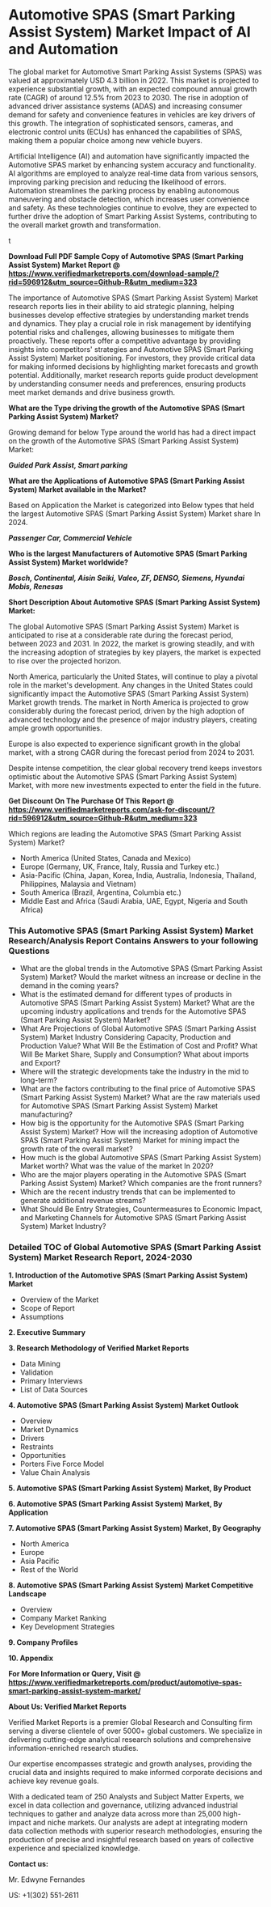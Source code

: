 <meta name="title" content="Global  Automotive SPAS (Smart Parking Assist System) Market Impact of AI and Automation"><meta name="description" content="  The global market for Automotive Smart Parking Assist Systems (SPAS) was valued at approximately USD 4.3 billion in 2022. This market is projected to experience subs"><meta name="title" content=" Automotive SPAS (Smart Parking Assist System) Market Size, Share, Scope, Trends, Growth, Opportunities, Analysis, Forecast"> <h1>Automotive SPAS (Smart Parking Assist System) Market Impact of AI and Automation</h1> <p>The global market for Automotive Smart Parking Assist Systems (SPAS) was valued at approximately USD 4.3 billion in 2022. This market is projected to experience substantial growth, with an expected compound annual growth rate (CAGR) of around 12.5% from 2023 to 2030. The rise in adoption of advanced driver assistance systems (ADAS) and increasing consumer demand for safety and convenience features in vehicles are key drivers of this growth. The integration of sophisticated sensors, cameras, and electronic control units (ECUs) has enhanced the capabilities of SPAS, making them a popular choice among new vehicle buyers.</p> <p>Artificial Intelligence (AI) and automation have significantly impacted the Automotive SPAS market by enhancing system accuracy and functionality. AI algorithms are employed to analyze real-time data from various sensors, improving parking precision and reducing the likelihood of errors. Automation streamlines the parking process by enabling autonomous maneuvering and obstacle detection, which increases user convenience and safety. As these technologies continue to evolve, they are expected to further drive the adoption of Smart Parking Assist Systems, contributing to the overall market growth and transformation.</p> t</p><p id="" class=""><strong>Download Full PDF Sample Copy of Automotive SPAS (Smart Parking Assist System) Market Report @ <a href="https://www.verifiedmarketreports.com/download-sample/?rid=596912&utm_source=Github-R&utm_medium=323" target="_blank">https://www.verifiedmarketreports.com/download-sample/?rid=596912&utm_source=Github-R&utm_medium=323</a></strong></p><p>The importance of&nbsp;Automotive SPAS (Smart Parking Assist System) Market research reports lies in their ability to aid strategic planning, helping businesses develop effective strategies by understanding market trends and dynamics. They play a crucial role in risk management by identifying potential risks and challenges, allowing businesses to mitigate them proactively. These reports offer a competitive advantage by providing insights into competitors' strategies and Automotive SPAS (Smart Parking Assist System) Market positioning. For investors, they provide critical data for making informed decisions by highlighting market forecasts and growth potential. Additionally, market research reports guide product development by understanding consumer needs and preferences, ensuring products meet market demands and drive business growth.</p><p><strong>What are the&nbsp;Type driving the growth of the Automotive SPAS (Smart Parking Assist System) Market?</strong></p><p id="" class="">Growing demand for below Type around the world has had a direct impact on the growth of the Automotive SPAS (Smart Parking Assist System) Market:</p><em><strong>Guided Park Assist, Smart parking</strong></em></p><strong>What are the&nbsp;Applications&nbsp;of Automotive SPAS (Smart Parking Assist System) Market available in the Market?</strong></p><p id="" class="">Based on Application the Market is categorized into Below types that held the largest Automotive SPAS (Smart Parking Assist System) Market share In 2024.</p><em><strong>Passenger Car, Commercial Vehicle</strong></em></p><strong>Who is the largest Manufacturers of Automotive SPAS (Smart Parking Assist System) Market worldwide?</strong></p><p><em><strong>Bosch, Continental, Aisin Seiki, Valeo, ZF, DENSO, Siemens, Hyundai Mobis, Renesas</strong></em></p><p id="" class=""><strong>Short Description About Automotive SPAS (Smart Parking Assist System) Market:</strong></p><p>The global Automotive SPAS (Smart Parking Assist System) Market is anticipated to rise at a considerable rate during the forecast period, between 2023 and 2031. In 2022, the market is growing steadily, and with the increasing adoption of strategies by key players, the market is expected to rise over the projected horizon.</p><p>North America, particularly the United States, will continue to play a pivotal role in the market's development. Any changes in the United States could significantly impact the Automotive SPAS (Smart Parking Assist System) Market growth trends. The market in North America is projected to grow considerably during the forecast period, driven by the high adoption of advanced technology and the presence of major industry players, creating ample growth opportunities.</p><p>Europe is also expected to experience significant growth in the global market, with a strong CAGR during the forecast period from 2024 to 2031.</p><p>Despite intense competition, the clear global recovery trend keeps investors optimistic about the Automotive SPAS (Smart Parking Assist System) Market, with more new investments expected to enter the field in the future.</p><p id="" class=""><strong>Get Discount On The Purchase Of This Report @ <a href="https://www.verifiedmarketreports.com/ask-for-discount/?rid=596912&utm_source=Github-R&utm_medium=323" target="_blank">https://www.verifiedmarketreports.com/ask-for-discount/?rid=596912&utm_source=Github-R&utm_medium=323</a></strong></p>Which regions are leading the Automotive SPAS (Smart Parking Assist System) Market?</p><ul><li>North America (United States, Canada and Mexico)</li><li>Europe (Germany, UK, France, Italy, Russia and Turkey etc.)</li><li>Asia-Pacific (China, Japan, Korea, India, Australia, Indonesia, Thailand, Philippines, Malaysia and Vietnam)</li><li>South America (Brazil, Argentina, Columbia etc.)</li><li>Middle East and Africa (Saudi Arabia, UAE, Egypt, Nigeria and South Africa)</li></ul><h3 id="" class="">This Automotive SPAS (Smart Parking Assist System) Market Research/Analysis Report Contains Answers to your following Questions</h3><ul><li>What are the global trends in the Automotive SPAS (Smart Parking Assist System) Market? Would the market witness an increase or decline in the demand in the coming years?</li><li>What is the estimated demand for different types of products in Automotive SPAS (Smart Parking Assist System) Market? What are the upcoming industry applications and trends for the Automotive SPAS (Smart Parking Assist System) Market?</li><li>What Are Projections of Global Automotive SPAS (Smart Parking Assist System) Market Industry Considering Capacity, Production and Production Value? What Will Be the Estimation of Cost and Profit? What Will Be Market Share, Supply and Consumption? What about imports and Export?</li><li>Where will the strategic developments take the industry in the mid to long-term?</li><li>What are the factors contributing to the final price of Automotive SPAS (Smart Parking Assist System) Market? What are the raw materials used for Automotive SPAS (Smart Parking Assist System) Market manufacturing?</li><li>How big is the opportunity for the Automotive SPAS (Smart Parking Assist System) Market? How will the increasing adoption of Automotive SPAS (Smart Parking Assist System) Market for mining impact the growth rate of the overall market?</li><li>How much is the global Automotive SPAS (Smart Parking Assist System) Market worth? What was the value of the market In 2020?</li><li>Who are the major players operating in the Automotive SPAS (Smart Parking Assist System) Market? Which companies are the front runners?</li><li>Which are the recent industry trends that can be implemented to generate additional revenue streams?</li><li>What Should Be Entry Strategies, Countermeasures to Economic Impact, and Marketing Channels for Automotive SPAS (Smart Parking Assist System) Market Industry?</li></ul><h3 id="" class="">Detailed TOC of Global Automotive SPAS (Smart Parking Assist System) Market Research Report, 2024-2030</h3><p id="" class=""><strong>1. Introduction of the Automotive SPAS (Smart Parking Assist System) Market</strong></p><ul><li>Overview of the Market</li><li>Scope of Report</li><li>Assumptions</li></ul><p id="" class=""><strong>2. Executive Summary</strong></p><p id="" class=""><strong>3. Research Methodology of Verified Market Reports</strong></p><ul><li>Data Mining</li><li>Validation</li><li>Primary Interviews</li><li>List of Data Sources</li></ul><p id="" class=""><strong>4. Automotive SPAS (Smart Parking Assist System) Market Outlook</strong></p><ul><li>Overview</li><li>Market Dynamics</li><li>Drivers</li><li>Restraints</li><li>Opportunities</li><li>Porters Five Force Model</li><li>Value Chain Analysis</li></ul><p id="" class=""><strong>5. Automotive SPAS (Smart Parking Assist System) Market, By Product</strong></p><p id="" class=""><strong>6. Automotive SPAS (Smart Parking Assist System) Market, By Application</strong></p><p id="" class=""><strong>7. Automotive SPAS (Smart Parking Assist System) Market, By Geography</strong></p><ul><li>North America</li><li>Europe</li><li>Asia Pacific</li><li>Rest of the World</li></ul><p id="" class=""><strong>8. Automotive SPAS (Smart Parking Assist System) Market Competitive Landscape</strong></p><ul><li>Overview</li><li>Company Market Ranking</li><li>Key Development Strategies</li></ul><p id="" class=""><strong>9. Company Profiles</strong></p><p id="" class=""><strong>10. Appendix</strong></p><p id="" class=""><strong>For More Information or Query, Visit @ <a href="https://www.verifiedmarketreports.com/product/automotive-spas-smart-parking-assist-system-market/" target="_blank">https://www.verifiedmarketreports.com/product/automotive-spas-smart-parking-assist-system-market/</a></strong></p><p id="" class=""><strong>About Us: Verified Market Reports</strong></p><p id="" class="">Verified Market Reports is a premier Global Research and Consulting firm serving a diverse clientele of over 5000+ global customers. We specialize in delivering cutting-edge analytical research solutions and comprehensive information-enriched research studies.</p><p id="" class="">Our expertise encompasses strategic and growth analyses, providing the crucial data and insights required to make informed corporate decisions and achieve key revenue goals.</p><p id="" class="">With a dedicated team of 250 Analysts and Subject Matter Experts, we excel in data collection and governance, utilizing advanced industrial techniques to gather and analyze data across more than 25,000 high-impact and niche markets. Our analysts are adept at integrating modern data collection methods with superior research methodologies, ensuring the production of precise and insightful research based on years of collective experience and specialized knowledge.</p><p id="" class=""><strong>Contact us:</strong></p><p id="" class="">Mr. Edwyne Fernandes</p><p id="" class="">US: +1(302) 551-2611</p>